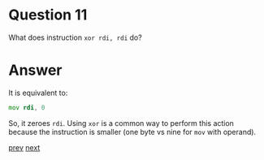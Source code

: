 
# Question 11


What does instruction `xor rdi, rdi` do?


# Answer




It is equivalent to:
```asm
mov rdi, 0
```

So, it zeroes `rdi`. Using `xor` is 
a common way to perform this action because the instruction is smaller (one byte
vs nine for `mov` with operand).



[prev](10.md) [next](12.md)
